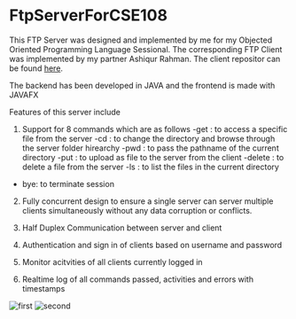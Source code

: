 # FtpServerForCSE108
This FTP Server was designed and implemented by me for my Objected Oriented Programming Language Sessional. The corresponding FTP Client was implemented by my partner Ashiqur Rahman. The client repositor can be found [here](https://github.com/ashiqursuperfly/FtpServer-Client).

The backend has been developed in JAVA and the frontend is made with JAVAFX

Features of this server include 

1) Support for 8 commands which are as follows
-get : to access a specific file from the server
-cd : to change the directory and browse through the server folder hirearchy
-pwd : to pass the pathname of the current directory
-put : to upload as file to the server from the client
-delete : to delete a file from the server
-ls : to list the files in the current directory
- bye: to terminate session 

2) Fully concurrent design to ensure a single server can server multiple clients simultaneously without any data corruption or conflicts.

3) Half Duplex Communication between server and client

4) Authentication and sign in of clients based on username and password

5) Monitor acitvities of all clients currently logged in

6) Realtime log of all commands passed, activities and errors with timestamps

![first](https://user-images.githubusercontent.com/29299547/46474023-a5fbcd80-c803-11e8-9486-21e7163cdfc7.png)
![second](https://user-images.githubusercontent.com/29299547/46474031-a7c59100-c803-11e8-9a6f-3b845a5e445e.png)
